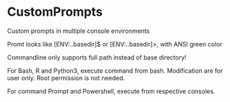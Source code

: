 # CustomPrompts

Custom prompts in multiple console environments

Promt looks like [ENV:..basedir]$ or [ENV:..basedir]>, with ANSI green color

Commandline only supports full path instead of base directory!

For Bash, R and Python3, execute command from bash. Modification are for user only. Root permission is not needed.

For command Prompt and Powershell, execute from respective consoles.
